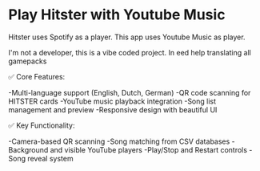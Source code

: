 # Play Hitster with Youtube Music
Hitster uses Spotify as a player. This app uses Youtube Music as player.

I'm not a developer, this is a vibe coded project. In eed help translating all gamepacks

✅ Core Features:

-Multi-language support (English, Dutch, German)
-QR code scanning for HITSTER cards
-YouTube music playback integration
-Song list management and preview
-Responsive design with beautiful UI

✅ Key Functionality:

-Camera-based QR scanning
-Song matching from CSV databases
-Background and visible YouTube players
-Play/Stop and Restart controls
-Song reveal system
